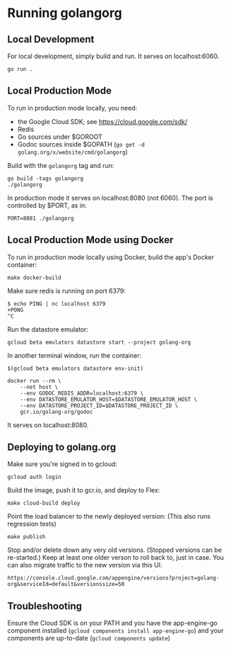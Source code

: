 # Running golangorg

## Local Development

For local development, simply build and run. It serves on localhost:6060.

	go run .

## Local Production Mode

To run in production mode locally, you need:

  * the Google Cloud SDK; see https://cloud.google.com/sdk/
  * Redis
  * Go sources under $GOROOT
  * Godoc sources inside $GOPATH
    (`go get -d golang.org/x/website/cmd/golangorg`)

Build with the `golangorg` tag and run:

	go build -tags golangorg
	./golangorg

In production mode it serves on localhost:8080 (not 6060).
The port is controlled by $PORT, as in:

	PORT=8081 ./golangorg

## Local Production Mode using Docker

To run in production mode locally using Docker, build the app's Docker container:

	make docker-build

Make sure redis is running on port 6379:

	$ echo PING | nc localhost 6379
	+PONG
	^C

Run the datastore emulator:

	gcloud beta emulators datastore start --project golang-org

In another terminal window, run the container:

	$(gcloud beta emulators datastore env-init)

	docker run --rm \
		--net host \
		--env GODOC_REDIS_ADDR=localhost:6379 \
		--env DATASTORE_EMULATOR_HOST=$DATASTORE_EMULATOR_HOST \
		--env DATASTORE_PROJECT_ID=$DATASTORE_PROJECT_ID \
		gcr.io/golang-org/godoc

It serves on localhost:8080.

## Deploying to golang.org

Make sure you're signed in to gcloud:

	gcloud auth login

Build the image, push it to gcr.io, and deploy to Flex:

	make cloud-build deploy

Point the load balancer to the newly deployed version:
(This also runs regression tests)

	make publish

Stop and/or delete down any very old versions. (Stopped versions can be re-started.)
Keep at least one older verson to roll back to, just in case.
You can also migrate traffic to the new version via this UI.

	https://console.cloud.google.com/appengine/versions?project=golang-org&serviceId=default&versionssize=50

## Troubleshooting

Ensure the Cloud SDK is on your PATH and you have the app-engine-go component
installed (`gcloud components install app-engine-go`) and your components are
up-to-date (`gcloud components update`)
